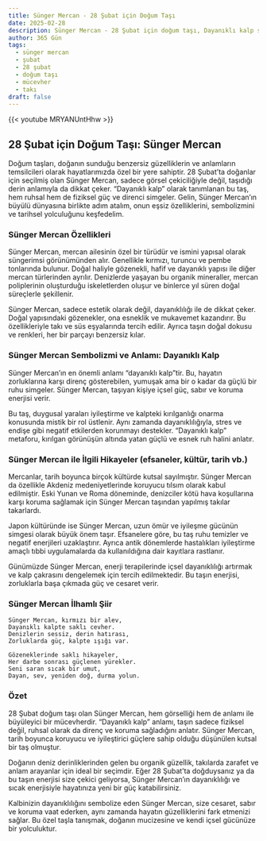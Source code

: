 ```yaml
---
title: Sünger Mercan - 28 Şubat için Doğum Taşı
date: 2025-02-28
description: Sünger Mercan - 28 Şubat için doğum taşı, Dayanıklı kalp sembolü. Bu özel taşın derin anlamını öğrenin.
author: 365 Gün
tags:
  - sünger mercan
  - şubat
  - 28 şubat
  - doğum taşı
  - mücevher
  - takı
draft: false
---
```


{{< youtube MRYANUntHhw >}}

## 28 Şubat için Doğum Taşı: Sünger Mercan

Doğum taşları, doğanın sunduğu benzersiz güzelliklerin ve anlamların temsilcileri olarak hayatlarımızda özel bir yere sahiptir. 28 Şubat’ta doğanlar için seçilmiş olan Sünger Mercan, sadece görsel çekiciliğiyle değil, taşıdığı derin anlamıyla da dikkat çeker. “Dayanıklı kalp” olarak tanımlanan bu taş, hem ruhsal hem de fiziksel güç ve direnci simgeler. Gelin, Sünger Mercan’ın büyülü dünyasına birlikte adım atalım, onun eşsiz özelliklerini, sembolizmini ve tarihsel yolculuğunu keşfedelim.

### Sünger Mercan Özellikleri

Sünger Mercan, mercan ailesinin özel bir türüdür ve ismini yapısal olarak süngerimsi görünümünden alır. Genellikle kırmızı, turuncu ve pembe tonlarında bulunur. Doğal haliyle gözenekli, hafif ve dayanıklı yapısı ile diğer mercan türlerinden ayrılır. Denizlerde yaşayan bu organik mineraller, mercan poliplerinin oluşturduğu iskeletlerden oluşur ve binlerce yıl süren doğal süreçlerle şekillenir.

Sünger Mercan, sadece estetik olarak değil, dayanıklılığı ile de dikkat çeker. Doğal yapısındaki gözenekler, ona esneklik ve mukavemet kazandırır. Bu özellikleriyle takı ve süs eşyalarında tercih edilir. Ayrıca taşın doğal dokusu ve renkleri, her bir parçayı benzersiz kılar.

### Sünger Mercan Sembolizmi ve Anlamı: Dayanıklı Kalp

Sünger Mercan’ın en önemli anlamı “dayanıklı kalp”tir. Bu, hayatın zorluklarına karşı direnç gösterebilen, yumuşak ama bir o kadar da güçlü bir ruhu simgeler. Sünger Mercan, taşıyan kişiye içsel güç, sabır ve koruma enerjisi verir.

Bu taş, duygusal yaraları iyileştirme ve kalpteki kırılganlığı onarma konusunda mistik bir rol üstlenir. Aynı zamanda dayanıklılığıyla, stres ve endişe gibi negatif etkilerden korunmayı destekler. “Dayanıklı kalp” metaforu, kırılgan görünüşün altında yatan güçlü ve esnek ruh halini anlatır.

### Sünger Mercan ile İlgili Hikayeler (efsaneler, kültür, tarih vb.)

Mercanlar, tarih boyunca birçok kültürde kutsal sayılmıştır. Sünger Mercan da özellikle Akdeniz medeniyetlerinde koruyucu tılsım olarak kabul edilmiştir. Eski Yunan ve Roma döneminde, denizciler kötü hava koşullarına karşı koruma sağlamak için Sünger Mercan taşından yapılmış takılar takarlardı.

Japon kültüründe ise Sünger Mercan, uzun ömür ve iyileşme gücünün simgesi olarak büyük önem taşır. Efsanelere göre, bu taş ruhu temizler ve negatif enerjileri uzaklaştırır. Ayrıca antik dönemlerde hastalıkları iyileştirme amaçlı tıbbi uygulamalarda da kullanıldığına dair kayıtlara rastlanır.

Günümüzde Sünger Mercan, enerji terapilerinde içsel dayanıklılığı artırmak ve kalp çakrasını dengelemek için tercih edilmektedir. Bu taşın enerjisi, zorluklarla başa çıkmada güç ve cesaret verir.

### Sünger Mercan İlhamlı Şiir

```
Sünger Mercan, kırmızı bir alev,
Dayanıklı kalpte saklı cevher.
Denizlerin sessiz, derin hatırası,
Zorluklarda güç, kalpte ışığı var.

Gözeneklerinde saklı hikayeler,
Her darbe sonrası güçlenen yürekler.
Seni saran sıcak bir umut,
Dayan, sev, yeniden doğ, durma yolun.
```

### Özet

28 Şubat doğum taşı olan Sünger Mercan, hem görselliği hem de anlamı ile büyüleyici bir mücevherdir. “Dayanıklı kalp” anlamı, taşın sadece fiziksel değil, ruhsal olarak da direnç ve koruma sağladığını anlatır. Sünger Mercan, tarih boyunca koruyucu ve iyileştirici güçlere sahip olduğu düşünülen kutsal bir taş olmuştur.

Doğanın deniz derinliklerinden gelen bu organik güzellik, takılarda zarafet ve anlam arayanlar için ideal bir seçimdir. Eğer 28 Şubat’ta doğduysanız ya da bu taşın enerjisi size çekici geliyorsa, Sünger Mercan’ın dayanıklılığı ve sıcak enerjisiyle hayatınıza yeni bir güç katabilirsiniz.

Kalbinizin dayanıklılığını sembolize eden Sünger Mercan, size cesaret, sabır ve koruma vaat ederken, aynı zamanda hayatın güzelliklerini fark etmenizi sağlar. Bu özel taşla tanışmak, doğanın mucizesine ve kendi içsel gücünüze bir yolculuktur.